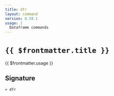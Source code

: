 ```yaml
---
title: dfr
layout: command
version: 0.59.1
usage: |
  Dataframe commands
---
```


# `{{ $frontmatter.title }}`

<div style='white-space: pre-wrap;'>{{ $frontmatter.usage }}</div>

## Signature

```> dfr ```
